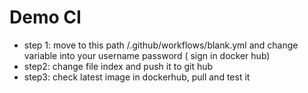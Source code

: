 # Demo CI 
-   step 1: move to this path /.github/workflows/blank.yml and change variable into your username password ( sign in docker hub)
-   step2: change file index and  push it to git hub
-   step3: check latest image  in dockerhub, pull and test it
